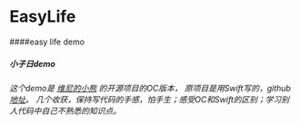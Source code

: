 # EasyLife
####easy life demo
##### 小子日demo 
###### 这个demo是 [维尼的小熊](http://www.jianshu.com/users/5fe7513c7a57/latest_articles) 的开源项目的OC版本， 原项目是用Swift写的，github[地址](https://github.com/ZhongTaoTian/SmallDay)。 几个收获，保持写代码的手感，怕手生；感受OC和Swift的区别；学习别人代码中自己不熟悉的知识点。

